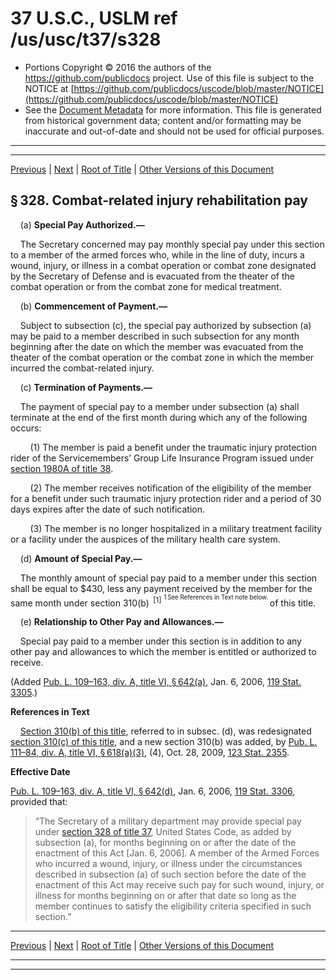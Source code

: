 ---
---

# 37 U.S.C., USLM ref /us/usc/t37/s328

* Portions Copyright © 2016 the authors of the https://github.com/publicdocs project.
  Use of this file is subject to the NOTICE at [https://github.com/publicdocs/uscode/blob/master/NOTICE](https://github.com/publicdocs/uscode/blob/master/NOTICE)
* See the [Document Metadata](././../../../../..//README.md) for more information.
  This file is generated from historical government data; content and/or formatting may be inaccurate and out-of-date and should not be used for official purposes.

----------
----------

[Previous](./../../../../..//us/usc/t37/ch5/schI/m__us_usc_t37_s327.md) | [Next](./../../../../..//us/usc/t37/ch5/schI/m__us_usc_t37_s329.md) | [Root of Title](./../../../../../) | [Other Versions of this Document](https://publicdocs.github.io/go/links?ns=uslm&ref=%2Fus%2Fusc%2Ft37%2Fs328)

## § 328. Combat-related injury rehabilitation pay

    (a) __Special Pay Authorized.—__ 

    The Secretary concerned may pay monthly special pay under this section to a member of the armed forces who, while in the line of duty, incurs a wound, injury, or illness in a combat operation or combat zone designated by the Secretary of Defense and is evacuated from the theater of the combat operation or from the combat zone for medical treatment.

    (b) __Commencement of Payment.—__ 

    Subject to subsection (c), the special pay authorized by subsection (a) may be paid to a member described in such subsection for any month beginning after the date on which the member was evacuated from the theater of the combat operation or the combat zone in which the member incurred the combat-related injury.

    (c) __Termination of Payments.—__ 

    The payment of special pay to a member under subsection (a) shall terminate at the end of the first month during which any of the following occurs:

        (1) The member is paid a benefit under the traumatic injury protection rider of the Servicemembers’ Group Life Insurance Program issued under [section 1980A of title 38][/us/usc/t38/s1980A].

        (2) The member receives notification of the eligibility of the member for a benefit under such traumatic injury protection rider and a period of 30 days expires after the date of such notification.

        (3) The member is no longer hospitalized in a military treatment facility or a facility under the auspices of the military health care system.

    (d) __Amount of Special Pay.—__ 

    The monthly amount of special pay paid to a member under this section shall be equal to $430, less any payment received by the member for the same month under section 310(b)  <sup>\[1\]</sup>  <sup><sup> 1 See References in Text note below. </sup></sup>  of this title.

    (e) __Relationship to Other Pay and Allowances.—__ 

    Special pay paid to a member under this section is in addition to any other pay and allowances to which the member is entitled or authorized to receive.

(Added [Pub. L. 109–163, div. A, title VI, § 642(a)][/us/pl/109/163/s642/a], Jan. 6, 2006, [119 Stat. 3305][/us/stat/119/3305].)

 __References in Text__ 

    [Section 310(b) of this title][/us/usc/t37/s310/b], referred to in subsec. (d), was redesignated [section 310(c) of this title][/us/usc/t37/s310/c], and a new section 310(b) was added, by [Pub. L. 111–84, div. A, title VI, § 618(a)(3)][/us/pl/111/84/s618/a/3], (4), Oct. 28, 2009, [123 Stat. 2355][/us/stat/123/2355].

 __Effective Date__ 

[Pub. L. 109–163, div. A, title VI, § 642(d)][/us/pl/109/163/s642/d], Jan. 6, 2006, [119 Stat. 3306][/us/stat/119/3306], provided that: 

> “The Secretary of a military department may provide special pay under [section 328 of title 37][/us/usc/t37/s328], United States Code, as added by subsection (a), for months beginning on or after the date of the enactment of this Act \[Jan. 6, 2006\]. A member of the Armed Forces who incurred a wound, injury, or illness under the circumstances described in subsection (a) of such section before the date of the enactment of this Act may receive such pay for such wound, injury, or illness for months beginning on or after that date so long as the member continues to satisfy the eligibility criteria specified in such section.”

----------

[Previous](./../../../../..//us/usc/t37/ch5/schI/m__us_usc_t37_s327.md) | [Next](./../../../../..//us/usc/t37/ch5/schI/m__us_usc_t37_s329.md) | [Root of Title](./../../../../../) | [Other Versions of this Document](https://publicdocs.github.io/go/links?ns=uslm&ref=%2Fus%2Fusc%2Ft37%2Fs328)

----------
----------

[/us/usc/t38/s1980A]: https://publicdocs.github.io/go/links?ns=uslm&ref=%2Fus%2Fusc%2Ft38%2Fs1980A
[/us/pl/109/163/s642/a]: https://publicdocs.github.io/go/links?ns=uslm&ref=%2Fus%2Fpl%2F109%2F163%2Fs642%2Fa
[/us/stat/119/3305]: https://publicdocs.github.io/go/links?ns=uslm&ref=%2Fus%2Fstat%2F119%2F3305
[/us/usc/t37/s310/b]: https://publicdocs.github.io/go/links?ns=uslm&ref=%2Fus%2Fusc%2Ft37%2Fs310%2Fb
[/us/usc/t37/s310/c]: https://publicdocs.github.io/go/links?ns=uslm&ref=%2Fus%2Fusc%2Ft37%2Fs310%2Fc
[/us/pl/111/84/s618/a/3]: https://publicdocs.github.io/go/links?ns=uslm&ref=%2Fus%2Fpl%2F111%2F84%2Fs618%2Fa%2F3
[/us/stat/123/2355]: https://publicdocs.github.io/go/links?ns=uslm&ref=%2Fus%2Fstat%2F123%2F2355
[/us/pl/109/163/s642/d]: https://publicdocs.github.io/go/links?ns=uslm&ref=%2Fus%2Fpl%2F109%2F163%2Fs642%2Fd
[/us/stat/119/3306]: https://publicdocs.github.io/go/links?ns=uslm&ref=%2Fus%2Fstat%2F119%2F3306
[/us/usc/t37/s328]: https://publicdocs.github.io/go/links?ns=uslm&ref=%2Fus%2Fusc%2Ft37%2Fs328


